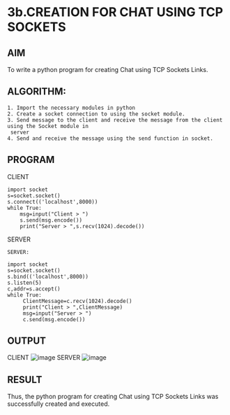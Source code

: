 # 3b.CREATION FOR CHAT USING TCP SOCKETS
## AIM
To write a python program for creating Chat using TCP Sockets Links.
## ALGORITHM:
~~~
1. Import the necessary modules in python
2. Create a socket connection to using the socket module.
3. Send message to the client and receive the message from the client using the Socket module in
 server
4. Send and receive the message using the send function in socket.
~~~
## PROGRAM
CLIENT
~~~
import socket 
s=socket.socket() 
s.connect(('localhost',8000)) 
while True: 
    msg=input("Client > ") 
    s.send(msg.encode()) 
    print("Server > ",s.recv(1024).decode())
~~~
SERVER
~~~
SERVER: 
 
import socket 
s=socket.socket() 
s.bind(('localhost',8000)) 
s.listen(5) 
c,addr=s.accept() 
while True: 
     ClientMessage=c.recv(1024).decode()
     print("Client > ",ClientMessage) 
     msg=input("Server > ") 
     c.send(msg.encode())
~~~
## OUTPUT
CLIENT
![image](https://github.com/sharmitha3/3b_CHAT_USING_TCP_SOCKETS/assets/145974496/ff76e938-f5d1-4c85-a319-1f3f9485d0a1)
SERVER
![image](https://github.com/sharmitha3/3b_CHAT_USING_TCP_SOCKETS/assets/145974496/4212a6ca-1773-4472-b910-87e91f8357ab)

## RESULT
Thus, the python program for creating Chat using TCP Sockets Links was successfully 
created and executed.
